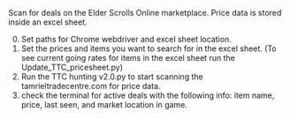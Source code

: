 Scan for deals on the Elder Scrolls Online marketplace. Price data is stored inside an excel sheet.

0. Set paths for Chrome webdriver and excel sheet location.
1. Set the prices and items you want to search for in the excel sheet. (To see current going rates for items in the excel sheet run the Update_TTC_pricesheet.py)
2. Run the TTC hunting v2.0.py to start scanning the tamrieltradecentre.com for price data.
3. check the terminal for active deals with the following info: item name, price, last seen, and market location in game.
